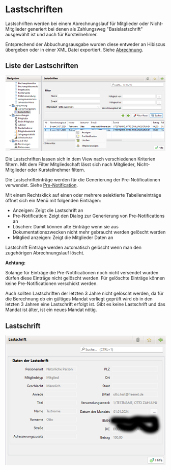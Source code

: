 # Lastschriften

Lastschriften werden bei einem Abrechnungslauf für Mitglieder oder Nicht-Mitglieder generiert bei denen als Zahlungsweg "Basislastschrift" ausgewählt ist und auch für Kursteilnehmer.

Entsprechend der Abbuchungsausgabe wurden diese entweder an Hibiscus übergeben oder in einer XML Datei exportiert. Siehe [Abrechnung](abrechnung.md).

## Liste der Lastschriften

![](../../../v3.1.x/abrech/img/LastschriftenListeView.png)

Die Lastschriften lassen sich in dem View nach verschiedenen Kriterien filtern. Mit dem Filter Mitgliedschaft lässt sich nach Mitglieder, Nicht-Mitglieder oder Kursteilnehmer filtern.

Die Lastschrifteinträge werden für die Generierung der Pre-Notificationen verwendet. Siehe [Pre-Notification](../druckmail/pre-notification.md).

Mit einem Rechtsklick auf einen oder mehrere selektierte Tabelleneinträge öffnet sich ein Menü mit folgenden Einträgen:

* Anzeigen: Zeigt die Lastschrift an
* Pre-Notification: Zeigt den Dialog zur Generierung von Pre-Notifications an
* Löschen: Damit können alte Einträge wenn sie aus Dokumentationszwecken nicht mehr gebraucht werden gelöscht werden
* Mitglied anzeigen: Zeigt die Mitglieder Daten an

Lastschrift Einträge werden automatisch gelöscht wenn man den zugehörigen Abrechnungslauf löscht.

**Achtung:**

Solange für Einträge die Pre-Notificationen noch nicht versendet wurden dürfen diese Einträge nicht gelöscht werden. Für gelöschte Einträge können keine Pre-Notificationen verschickt werden.

Auch sollten Lastschriften der letzten 3 Jahre nicht gelöscht werden, da für die Berechnung ob ein gültiges Mandat vorliegt geprüft wird ob in den letzten 3 Jahren eine Lastschrift erfolgt ist. Gibt es keine Lastschrift und das Mandat ist älter, ist ein neues Mandat nötig.

## Lastschrift

![](../../../v3.1.x/abrech/img/LastschriftView.png)
